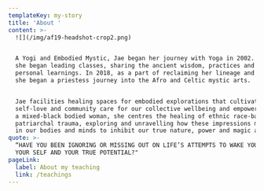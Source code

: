 ```yaml
---
templateKey: my-story
title: 'About '
content: >-
  ![](/img/af19-headshot-crop2.png)


  A Yogi and Embodied Mystic, Jae began her journey with Yoga in 2002. In 2015
  she began leading classes, sharing the ancient wisdom, practices and her
  personal learnings. In 2018, as a part of reclaiming her lineage and identity,
  she began a priestess journey into the Afro and Celtic mystic arts.


  Jae facilities healing spaces for embodied explorations that cultivate
  self-love and community care for our collective wellbeing and empowerment. As
  a mixed-black bodied woman, she centres the healing of ethnic race-based and
  patriarchal trauma, exploring and unravelling how these impressions manifest
  in our bodies and minds to inhibit our true nature, power and magic as women.
quote: >-
  “HAVE YOU BEEN IGNORING OR MISSING OUT ON LIFE’S ATTEMPTS TO WAKE YOU UP TO
  YOUR SELF AND YOUR TRUE POTENTIAL?"
pageLink:
  label: About my teaching
  link: /teachings
---
```


